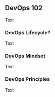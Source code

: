 ## DevOps 102

Text

### DevOps Lifecycle?

Text

### DevOps Mindset

Text

### DevOps Principles

Text

